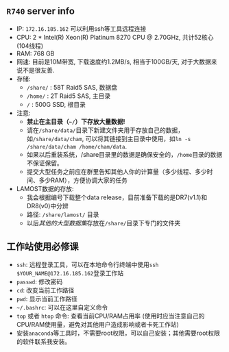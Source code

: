 ## `R740` server info

- IP: `172.16.185.162` 可以利用ssh等工具远程连接
- CPU: 2 * Intel(R) Xeon(R) Platinum 8270 CPU @ 2.70GHz, 共计52核心 (104线程)
- RAM: 768 GB  
- 网速: 目前是10M带宽, 下载速度约1.2MB/s, 相当于100GB/天, 对于大数据来说不是很友善.
- 存储:
    - `/share/` : 58T Raid5 SAS, 数据盘
    - `/home/`  : 2T Raid5 SAS,  主目录
    - `/`       : 500G SSD,      根目录
- 注意: 
    - **禁止在主目录（`~/`）下存放大量数据!** 
    - 请在`/share/data/`目录下新建文件夹用于存放自己的数据，如`/share/data/cham`, 可以将其链接到主目录中使用，如`ln -s /share/data/cham /home/cham/data`.
    - 如果以后重装系统，/share目录里的数据是确保安全的，`/home`目录的数据不保证保留。
    - 提交大型任务之前应在群里告知其他人你的计算量（多少线程、多少时间、多少RAM），方便协调大家的任务
- LAMOST数据的存放:
    - 我会根据编号下载整个data release，目前准备下载的是DR7(v1.1)和DR8(v0)中分辨
    - 路径: `/share/lamost/` 目录
    - 以后*其他的大型数据集*存放在`/share/`目录下专门的文件夹
    
## 工作站使用必修课
- `ssh`: 远程登录工具，可以在本地命令行终端中使用`ssh $YOUR_NAME@172.16.185.162`登录工作站
- `passwd`: 修改密码
- `cd`: 改变当前工作路径
- `pwd`: 显示当前工作路径
- `~/.bashrc`: 可以在这里自定义命令
- `top` 或者 `htop` 命令: 查看当前CPU/RAM占用率 (使用时应当注意自己的CPU/RAM使用量，避免对其他用户造成影响或者卡死工作站)
- 安装`anaconda`等工具时，不需要root权限，可以自己安装；其他需要root权限的软件联系我安装。
